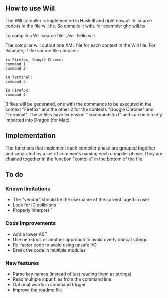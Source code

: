 How to use Will
---------------

The Will compiler is implemented in Haskell and right now all its source code is in the file will.hs.
So compile it with, for example:
ghc will.hs

To compile a Will source file:
./will hello.will

The compiler will output one XML file for each context in the Will file. For example, if the source file contains:

    in Firefox, Google Chrome:
    command 1
    command 2
    
    in Terminal:
    command 3
    
    in Firefox:
    command 4

3 files will be generated, one with the commands to be executed in the context "Firefox" and the other 2 for the contexts "Google Chrome" and "Terminal".
These files have extension ".commandstext" and can be directly imported into Dragon (for Mac).


Implementation
--------------

The functions that implement each compiler phase are grouped together and separated by a set of comments naming each compiler phase. They are chained together in the function "compile" in the bottom of the file.


To do
-----

### Known limitations
- The "vendor" should be the username of the current loged in user
- Look for ID collisions
- Properly interpret \"

### Code improvements
- Add a lower AST
- Use heredocs or another approach to avoid overly concat strings
- Re-factor code to avoid using unsafe I/O
- Break the code in multiple modules

### New features
- Parse key names (instead of just reading them as strings)
- Read multiple input files from the command line
- Optional words in command trigger
- Improve the readme file

